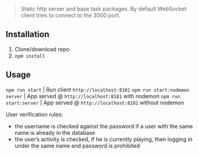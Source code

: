 > Static http server and base task packages.
> By default WebSocket client tries to connect to the 3000 port.

## Installation
1. Clone/download repo
2. `npm install`

## Usage

`npm run start` | Run client `http://localhost:8181`
`npm run start:nodemon server` | App served @ `http://localhost:8181` with nodemon
`npm run start:server` | App served @ `http://localhost:8181` without nodemon

User verification rules:
- the username is checked against the password if a user with the same name is already in the database
- the user’s activity is checked, if he is currently playing, then logging in under the same name and password is prohibited

